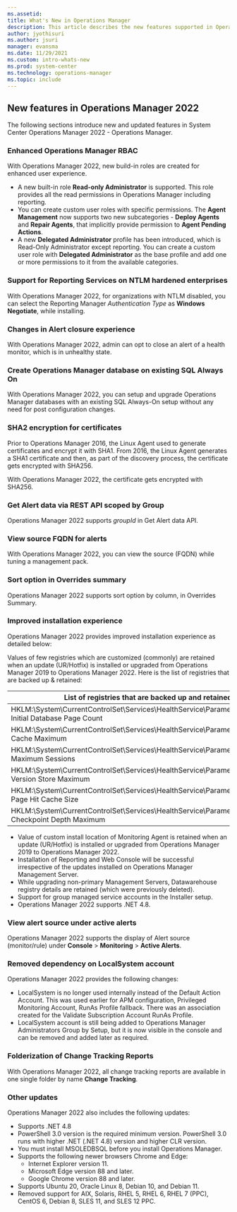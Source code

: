 ```yaml
---
ms.assetid: 
title: What's New in Operations Manager
description: This article describes the new features supported in Operations Manager in 2022
author: jyothisuri
ms.author: jsuri
manager: evansma
ms.date: 11/29/2021
ms.custom: intro-whats-new
ms.prod: system-center
ms.technology: operations-manager
ms.topic: include
---
```


## New features in Operations Manager 2022

The following sections introduce new and updated features in System Center Operations Manager 2022 - Operations Manager.

### Enhanced Operations Manager RBAC

With Operations Manager 2022, new build-in roles are created for enhanced user experience.  

- A new built-in role **Read-only Administrator** is supported. This role provides all the read permissions in Operations Manager including reporting. 
- You can create custom user roles with specific permissions. The **Agent Management** now supports two new subcategories - **Deploy Agents** and **Repair Agents**, that implicitly provide permission to **Agent Pending Actions**. 
- A new **Delegated Administrator** profile has been introduced, which is Read-Only Administrator except reporting. You can create a custom user role with **Delegated Administrator** as the base profile and add one or more permissions to it from the available categories. 

### Support for Reporting Services on NTLM hardened enterprises

With Operations Manager 2022, for organizations with NTLM disabled, you can select the Reporting Manager *Authentication Type* as **Windows Negotiate**, while installing.

### Changes in Alert closure experience

With Operations Manager 2022, admin can opt to close an alert of a health monitor, which is in unhealthy state.

### Create Operations Manager database on existing SQL Always On

With Operations Manager 2022, you can setup and upgrade Operations Manager databases with an existing SQL Always-On setup without any need for post configuration changes. 

### SHA2 encryption for certificates

Prior to Operations Manager 2016, the Linux Agent used to generate certificates and encrypt it with SHA1. From 2016, the Linux Agent generates a SHA1 certificate and then, as part of the discovery process, the certificate gets encrypted with SHA256. 

With Operations Manager 2022, the certificate gets encrypted with SHA256. 

### Get Alert data via REST API scoped by Group

Operations Manager 2022 supports *groupId* in Get Alert data API.

### View source FQDN for alerts

With Operations Manager 2022, you can view the source (FQDN) while tuning a management pack. 

### Sort option in Overrides summary

Operations Manager 2022 supports sort option by column, in Overrides Summary. 

### Improved installation experience

Operations Manager 2022 provides improved installation experience as detailed below: 

Values of few registries which are customized (commonly) are retained when an update (UR/Hotfix) is installed or upgraded from Operations Manager 2019 to Operations Manager 2022.  Here is the list of registries that are backed up & retained:

| List of registries that are backed up and retained |
| ---------------------------------------------------|
| HKLM:\System\CurrentControlSet\Services\HealthService\Parameters\Persistence Initial Database Page Count |
| HKLM:\System\CurrentControlSet\Services\HealthService\Parameters\Persistence Cache Maximum |
| HKLM:\System\CurrentControlSet\Services\HealthService\Parameters\Persistence Maximum Sessions |
| HKLM:\System\CurrentControlSet\Services\HealthService\Parameters\Persistence Version Store Maximum |
| HKLM:\System\CurrentControlSet\Services\HealthService\Parameters\Persistence Page Hit Cache Size |
| HKLM:\System\CurrentControlSet\Services\HealthService\Parameters\Persistence Checkpoint Depth Maximum |

- Value of custom install location of Monitoring Agent is retained when an update (UR/Hotfix) is installed or upgraded from Operations Manager 2019 to Operations Manager 2022. 
- Installation of Reporting and Web Console will be successful irrespective of the updates installed on Operations Manager Management Server. 
- While upgrading non-primary Management Servers, Datawarehouse registry details are retained (which were previously deleted). 
- Support for group managed service accounts in the Installer setup. 
- Operations Manager 2022 supports .NET 4.8.

### View alert source under active alerts

Operations Manager 2022 supports the display of Alert source (monitor/rule) under **Console** > **Monitoring** > **Active Alerts**. 

### Removed dependency on LocalSystem account

Operations Manager 2022 provides the following changes:   

- LocalSystem is no longer used internally instead of the Default Action Account. This was used earlier for APM configuration, Privileged Monitoring Account, RunAs Profile fallback. There was an association created for the Validate Subscription Account RunAs Profile.  
- LocalSystem account is still being added to Operations Manager Administrators Group by Setup, but it is now visible in the console and can be removed and added later as required.  

### Folderization of Change Tracking Reports

With Operations Manager 2022, all change tracking reports are available in one single folder by name **Change Tracking**. 

### Other updates

Operations Manager 2022 also includes the following updates: 

- Supports .NET 4.8
- PowerShell 3.0 version is the required minimum version. PowerShell 3.0 runs with higher .NET (.NET 4.8) version and higher CLR version.
- You must install MSOLEDBSQL before you install Operations Manager.
- Supports the following newer browsers Chrome and Edge:
    - Internet Explorer version 11.
    - Microsoft Edge version 88 and later.
    - Google Chrome version 88 and later.
- Supports Ubuntu 20, Oracle Linux 8, Debian 10, and Debian 11.
- Removed support for AIX, Solaris, RHEL 5, RHEL 6, RHEL 7 (PPC), CentOS 6, Debian 8, SLES 11, and SLES 12 PPC.
